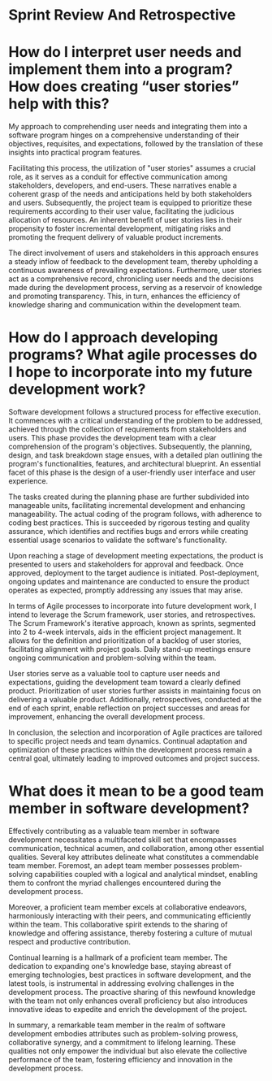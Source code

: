 # Sprint Review And Retrospective

# How do I interpret user needs and implement them into a program? How does creating “user stories” help with this?

My approach to comprehending user needs and integrating them into a software program hinges on a comprehensive understanding of their objectives, requisites, and expectations, followed by the translation of these insights into practical program features.

Facilitating this process, the utilization of "user stories" assumes a crucial role, as it serves as a conduit for effective communication among stakeholders, developers, and end-users. These narratives enable a coherent grasp of the needs and anticipations held by both stakeholders and users. Subsequently, the project team is equipped to prioritize these requirements according to their user value, facilitating the judicious allocation of resources. An inherent benefit of user stories lies in their propensity to foster incremental development, mitigating risks and promoting the frequent delivery of valuable product increments.

The direct involvement of users and stakeholders in this approach ensures a steady inflow of feedback to the development team, thereby upholding a continuous awareness of prevailing expectations. Furthermore, user stories act as a comprehensive record, chronicling user needs and the decisions made during the development process, serving as a reservoir of knowledge and promoting transparency. This, in turn, enhances the efficiency of knowledge sharing and communication within the development team.

# How do I approach developing programs? What agile processes do I hope to incorporate into my future development work?

Software development follows a structured process for effective execution. It commences with a critical understanding of the problem to be addressed, achieved through the collection of requirements from stakeholders and users. This phase provides the development team with a clear comprehension of the program's objectives. Subsequently, the planning, design, and task breakdown stage ensues, with a detailed plan outlining the program's functionalities, features, and architectural blueprint. An essential facet of this phase is the design of a user-friendly user interface and user experience.

The tasks created during the planning phase are further subdivided into manageable units, facilitating incremental development and enhancing manageability. The actual coding of the program follows, with adherence to coding best practices. This is succeeded by rigorous testing and quality assurance, which identifies and rectifies bugs and errors while creating essential usage scenarios to validate the software's functionality.

Upon reaching a stage of development meeting expectations, the product is presented to users and stakeholders for approval and feedback. Once approved, deployment to the target audience is initiated. Post-deployment, ongoing updates and maintenance are conducted to ensure the product operates as expected, promptly addressing any issues that may arise.

In terms of Agile processes to incorporate into future development work, I intend to leverage the Scrum framework, user stories, and retrospectives. The Scrum Framework's iterative approach, known as sprints, segmented into 2 to 4-week intervals, aids in the efficient project management. It allows for the definition and prioritization of a backlog of user stories, facilitating alignment with project goals. Daily stand-up meetings ensure ongoing communication and problem-solving within the team.

User stories serve as a valuable tool to capture user needs and expectations, guiding the development team toward a clearly defined product. Prioritization of user stories further assists in maintaining focus on delivering a valuable product. Additionally, retrospectives, conducted at the end of each sprint, enable reflection on project successes and areas for improvement, enhancing the overall development process.

In conclusion, the selection and incorporation of Agile practices are tailored to specific project needs and team dynamics. Continual adaptation and optimization of these practices within the development process remain a central goal, ultimately leading to improved outcomes and project success.

# What does it mean to be a good team member in software development?

Effectively contributing as a valuable team member in software development necessitates a multifaceted skill set that encompasses communication, technical acumen, and collaboration, among other essential qualities. Several key attributes delineate what constitutes a commendable team member. Foremost, an adept team member possesses problem-solving capabilities coupled with a logical and analytical mindset, enabling them to confront the myriad challenges encountered during the development process. 

Moreover, a proficient team member excels at collaborative endeavors, harmoniously interacting with their peers, and communicating efficiently within the team. This collaborative spirit extends to the sharing of knowledge and offering assistance, thereby fostering a culture of mutual respect and productive contribution.

Continual learning is a hallmark of a proficient team member. The dedication to expanding one's knowledge base, staying abreast of emerging technologies, best practices in software development, and the latest tools, is instrumental in addressing evolving challenges in the development process. The proactive sharing of this newfound knowledge with the team not only enhances overall proficiency but also introduces innovative ideas to expedite and enrich the development of the project.

In summary, a remarkable team member in the realm of software development embodies attributes such as problem-solving prowess, collaborative synergy, and a commitment to lifelong learning. These qualities not only empower the individual but also elevate the collective performance of the team, fostering efficiency and innovation in the development process.

